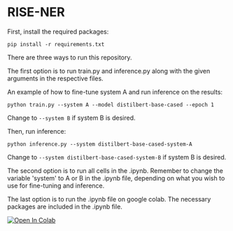 # RISE-NER

First, install the required packages:

```
pip install -r requirements.txt
```


There are three ways to run this repository. 

The first option is to run train.py and inference.py along with the given arguments in the respective files.

An example of how to fine-tune system A and run inference on the results:
```
python train.py --system A --model distilbert-base-cased --epoch 1
```
Change to ```--system B``` if system B is desired.

Then, run inference:
```
python inference.py --system distilbert-base-cased-system-A
```
Change to ```--system distilbert-base-cased-system-B``` if system B is desired.

The second option is to run all cells in the .ipynb. Remember to change the variable 'system' to A or B in the .ipynb file, depending on what you wish to use for fine-tuning and inference.

The last option is to run the .ipynb file on google colab. The necessary packages are included in the .ipynb file.

[![Open In Colab](https://colab.research.google.com/assets/colab-badge.svg)](https://colab.research.google.com/drive/1c1j4spwZ3fc0ebIfStNUHQOm39Flc0G5)

